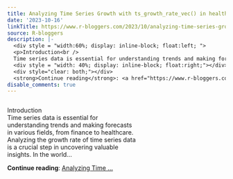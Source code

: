 ```yaml
---
title: Analyzing Time Series Growth with ts_growth_rate_vec() in healthyR.ts
date: '2023-10-16'
linkTitle: https://www.r-bloggers.com/2023/10/analyzing-time-series-growth-with-ts_growth_rate_vec-in-healthyr-ts/
source: R-bloggers
description: |-
  <div style = "width:60%; display: inline-block; float:left; ">
  <p>Introduction<br />
  Time series data is essential for understanding trends and making forecasts in various fields, from finance to healthcare. Analyzing the growth rate of time series data is a crucial step in uncovering valuable insights. In the world...</p></div>
  <div style = "width: 40%; display: inline-block; float:right;"></div>
  <div style="clear: both;"></div>
  <strong>Continue reading</strong>: <a href="https://www.r-bloggers.com/2023/10/analyzing-time-series-growth-with-ts_growth_rate_vec-in-healthyr-ts/">Analyzing Time ...
disable_comments: true
---
```

<div style = "width:60%; display: inline-block; float:left; ">
<p>Introduction<br />
Time series data is essential for understanding trends and making forecasts in various fields, from finance to healthcare. Analyzing the growth rate of time series data is a crucial step in uncovering valuable insights. In the world...</p></div>
<div style = "width: 40%; display: inline-block; float:right;"></div>
<div style="clear: both;"></div>
<strong>Continue reading</strong>: <a href="https://www.r-bloggers.com/2023/10/analyzing-time-series-growth-with-ts_growth_rate_vec-in-healthyr-ts/">Analyzing Time ...